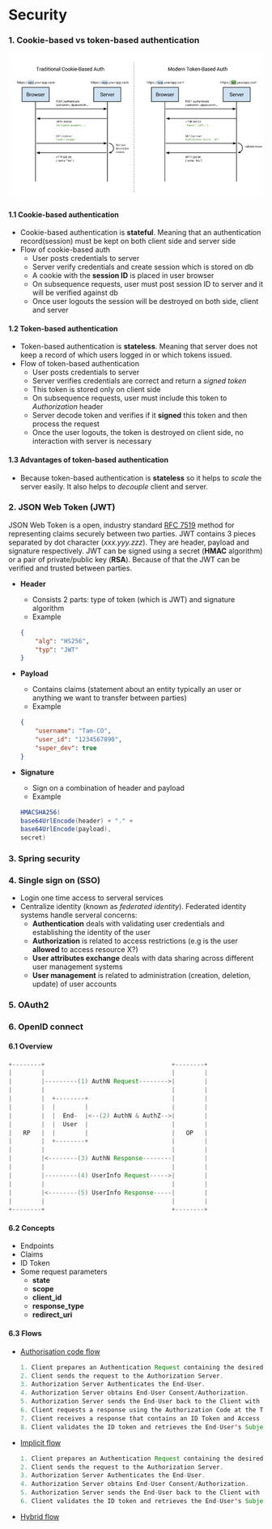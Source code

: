 # Security

### 1. Cookie-based vs token-based authentication
![cookie-token](images/cookie-token-auth.png)

#### 1.1 Cookie-based authentication
* Cookie-based authentication is **stateful**. Meaning that an authentication record(session) must be kept on both client side and server side
* Flow of cookie-based auth
    * User posts credentials to server
    * Server verify credentials and create session which is stored on db
    * A cookie with the **session ID** is placed in user browser
    * On subsequence requests, user must post session ID to server and it will be verified against db
    * Once user logouts the session will be destroyed on both side, client and server


#### 1.2 Token-based authentication
* Token-based authentication is **stateless**. Meaning that server does not keep a record of which users logged in or which tokens issued.
* Flow of token-based authentication
    * User posts credentials to server
    * Server verifies credentials are correct and return a *signed token*
    * This token is stored only on client side
    * On subsequence requests, user must include this token to *Authorization* header
    * Server decode token and verifies if it **signed** this token and then process the request
    * Once the user logouts, the token is destroyed on client side, no interaction with server is necessary
    
    
#### 1.3 Advantages of token-based authentication
* Because token-based authentication is **stateless** so it helps to *scale* the server easily. It also helps to *decouple* client and server. 

### 2. JSON Web Token (JWT)
JSON Web Token is a open, industry standard [RFC 7519](https://tools.ietf.org/html/rfc7519) method for representing claims securely between two parties. JWT contains 3 pieces separated by dot character (*xxx.yyy.zzz*). They are header, payload and signature respectively. JWT can be signed using a secret (**HMAC** algorithm) or a pair of private/public key (**RSA**). Because of that the JWT can be verified and trusted between parties.
* **Header**
    * Consists 2 parts: type of token (which is JWT) and signature algorithm
    * Example
    ``` JSON
    {
        "alg": "HS256",
        "typ": "JWT"
    }
    ```
        
* **Payload**
    * Contains claims (statement about an entity typically an user or anything we want to transfer between parties)
    * Example
    ``` JSON
    {
        "username": "Tam-CO",
        "user_id": "1234567890",
        "super_dev": true
    }
    ```
    
* **Signature**
    * Sign on a combination of header and payload
    * Example
    ``` java
    HMACSHA256(
  base64UrlEncode(header) + "." +
  base64UrlEncode(payload),
  secret)
    ````


### 3. Spring security

### 4. Single sign on (SSO)
* Login one time access to serveral services
* Centralize identity (known as *federated identity*). Federated identity systems handle
serveral concerns:
    * **Authentication** deals with validating user credentials and establishing the identity of the user
    * **Authorization** is related to access restrictions (e.g is the user **allowed** to access resource X?)
    * **User attributes exchange** deals with data sharing across different user management systems
    * **User management** is related to administration (creation, deletion, update) of user accounts

### 5. OAuth2

### 6. OpenID connect
#### 6.1 Overview
``` java
+--------+                                   +--------+
|        |                                   |        |
|        |---------(1) AuthN Request-------->|        |
|        |                                   |        |
|        |  +--------+                       |        |
|        |  |        |                       |        |
|        |  |  End-  |<--(2) AuthN & AuthZ-->|        |
|        |  |  User  |                       |        |
|   RP   |  |        |                       |   OP   |
|        |  +--------+                       |        |
|        |                                   |        |
|        |<--------(3) AuthN Response--------|        |
|        |                                   |        |
|        |---------(4) UserInfo Request----->|        |
|        |                                   |        |
|        |<--------(5) UserInfo Response-----|        |
|        |                                   |        |
+--------+                                   +--------+

```
#### 6.2 Concepts
* Endpoints
* Claims
* ID Token
* Some request parameters
    * **state**
    * **scope**
    * **client_id**
    * **response_type**
    * **redirect_uri**
#### 6.3 Flows
* [Authorisation code flow](https://openid.net/specs/openid-connect-core-1_0.html#CodeFlowAuth)
    ``` java
    1. Client prepares an Authentication Request containing the desired request parameters.
    2. Client sends the request to the Authorization Server.
    3. Authorization Server Authenticates the End-User.
    4. Authorization Server obtains End-User Consent/Authorization.
    5. Authorization Server sends the End-User back to the Client with an Authorization Code.
    6. Client requests a response using the Authorization Code at the Token Endpoint.
    7. Client receives a response that contains an ID Token and Access Token in the response body.
    8. Client validates the ID token and retrieves the End-User's Subject Identifier.
    ```
* [Implicit flow](https://openid.net/specs/openid-connect-core-1_0.html#ImplicitFlowAuth)
    ``` java
    1. Client prepares an Authentication Request containing the desired request parameters.
    2. Client sends the request to the Authorization Server.
    3. Authorization Server Authenticates the End-User.
    4. Authorization Server obtains End-User Consent/Authorization.
    5. Authorization Server sends the End-User back to the Client with an ID Token and, if requested, an Access Token.
    6. Client validates the ID token and retrieves the End-User's Subject Identifier.
    ```
* [Hybrid flow](https://openid.net/specs/openid-connect-core-1_0.html#HybridFlowAuth)
